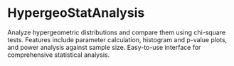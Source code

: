 # HypergeoStatAnalysis
Analyze hypergeometric distributions and compare them using chi-square tests. Features include parameter calculation, histogram and p-value plots, and power analysis against sample size. Easy-to-use interface for comprehensive statistical analysis.
